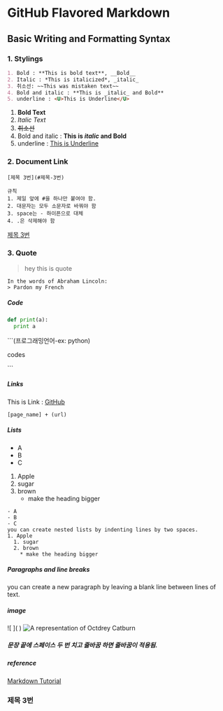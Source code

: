 # GitHub Flavored Markdown

## Basic Writing and Formatting Syntax

### 1. Stylings
```markdown
1. Bold : **This is bold text**, __Bold__
2. Italic : *This is italicized*, _italic_
3. 취소선: ~~This was mistaken text~~
4. Bold and italic : **This is _italic_ and Bold**
5. underline : <U>This is Underline</U>
```

1. **Bold Text**
2. *Italic Text*
3. ~~취소선~~
4. Bold and italic : **This is _italic_ and Bold**
5. underline : <U>This is Underline</U>

### 2. Document Link

```mardown
[제목 3번](#제목-3번)

규칙
1. 제일 앞에 #을 하나만 붙여야 함.
2. 대문자는 모두 소문자로 바꿔야 함
3. space는 - 하이픈으로 대체
4. .은 삭제해야 함
```

[제목 3번](#제목-3번)


### 3. Quote
> hey this is quote

```
In the words of Abraham Lincoln:
> Pardon my French
```

##### Code
```python
def print(a):
  print a
```

\```(프로그래밍언어-ex: python)

codes

\`\`\`

##### Links
This is Link : [GitHub](https://github.com)
```
[page_name] + (url)
```

##### Lists
- A
- B
- C


1. Apple
  1. sugar
  2. brown
     * make the heading bigger

```
- A
- B
- C
you can create nested lists by indenting lines by two spaces.
1. Apple
  1. sugar
  2. brown
    * make the heading bigger
```

##### Paragraphs and line breaks

you can create a new paragraph by leaving a blank line between lines of text.

##### image
\!\[ ]( )
![A representation of Octdrey Catburn](http://octodex.github.com/images/octdrey-catburn.jpg)

##### 문장 끝에 스페이스 두 번 치고 줄바꿈 하면 줄바꿈이 적용됨.


##### reference
[Markdown Tutorial](http://www.markdowntutorial.com/)




### 제목 3번
